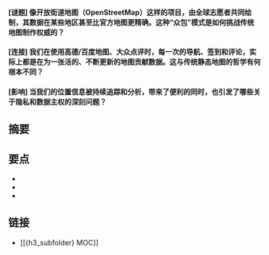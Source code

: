 #### [谜题] 像开放街道地图（OpenStreetMap）这样的项目，由全球志愿者共同绘制，其数据在某些地区甚至比官方地图更精确。这种“众包”模式是如何挑战传统地图制作权威的？


#### [连接] 我们在使用高德/百度地图、大众点评时，每一次的导航、签到和评论，实际上都是在为一张活的、不断更新的地图贡献数据。这与传统静态地图的哲学有何根本不同？


#### [影响] 当我们的位置信息被持续追踪和分析，带来了便利的同时，也引发了哪些关于隐私和数据主权的深刻问题？


## 摘要


## 要点

- 
- 
- 

## 链接

- [[{h3_subfolder} MOC]]
